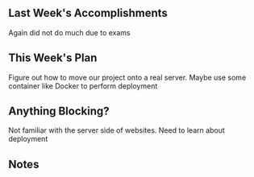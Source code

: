 ## Last Week's Accomplishments

Again did not do much due to exams

## This Week's Plan

Figure out how to move our project onto a real server.
Maybe use some container like Docker to perform deployment

## Anything Blocking?

Not familiar with the server side of websites. Need to learn about deployment

## Notes
